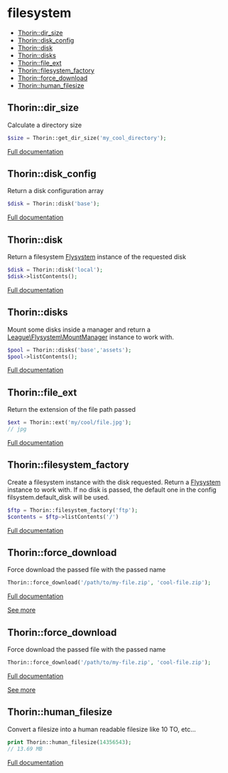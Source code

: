 # filesystem

- [Thorin::dir_size](#Thorin::dir_size)
- [Thorin::disk_config](#Thorin::disk_config)
- [Thorin::disk](#Thorin::disk)
- [Thorin::disks](#Thorin::disks)
- [Thorin::file_ext](#Thorin::file_ext)
- [Thorin::filesystem_factory](#Thorin::filesystem_factory)
- [Thorin::force_download](#Thorin::force_download)
- [Thorin::human_filesize](#Thorin::human_filesize)
<a name="Thorin::dir_size"></a>
## Thorin::dir_size
Calculate a directory size
```php
$size = Thorin::get_dir_size('my_cool_directory');
```

[Full documentation](/doc/src/functions/filesystem/t_dir_size.md)

<a name="Thorin::disk_config"></a>
## Thorin::disk_config
Return a disk configuration array
```php
$disk = Thorin::disk('base');
```

[Full documentation](/doc/src/functions/filesystem/t_disk_config.md)

<a name="Thorin::disk"></a>
## Thorin::disk
Return a filesystem [Flysystem](http://flysystem.thephpleague.com/docs/) instance of the requested disk
```php
$disk = Thorin::disk('local');
$disk->listContents();
```

[Full documentation](/doc/src/functions/filesystem/t_disk.md)

<a name="Thorin::disks"></a>
## Thorin::disks
Mount some disks inside a manager and return a [League\Flysystem\MountManager](https://flysystem.thephpleague.com/docs/advanced/mount-manager/) instance to work with.
```php
$pool = Thorin::disks('base','assets');
$pool->listContents();
```

[Full documentation](/doc/src/functions/filesystem/t_disks.md)

<a name="Thorin::file_ext"></a>
## Thorin::file_ext
Return the extension of the file path passed
```php
$ext = Thorin::ext('my/cool/file.jpg');
// jpg
```

[Full documentation](/doc/src/functions/filesystem/t_file_ext.md)

<a name="Thorin::filesystem_factory"></a>
## Thorin::filesystem_factory
Create a filesystem instance with the disk requested. Return a [Flysystem](https://flysystem.thephpleague.com/docs/usage/filesystem-api/) instance to work with.
If no disk is passed, the default one in the config filsystem.default_disk will be used.
```php
$ftp = Thorin::filesystem_factory('ftp');
$contents = $ftp->listContents('/')
```

[Full documentation](/doc/src/functions/filesystem/t_filesystem_factory.md)

<a name="Thorin::force_download"></a>
## Thorin::force_download
Force download the passed file with the passed name
```php
Thorin::force_download('/path/to/my-file.zip', 'cool-file.zip');
```

[Full documentation](/doc/src/functions/filesystem/t_force_download.md)

[See more](https://www.jonasjohn.de/snippets/php/file-download.htm)

<a name="Thorin::force_download"></a>
## Thorin::force_download
Force download the passed file with the passed name
```php
Thorin::force_download('/path/to/my-file.zip', 'cool-file.zip');
```

[Full documentation](/doc/src/functions/filesystem/t_force_download.md)

[See more](https://www.jonasjohn.de/snippets/php/file-download.htm)

<a name="Thorin::human_filesize"></a>
## Thorin::human_filesize
Convert a filesize into a human readable filesize like 10 TO, etc...
```php
print Thorin::human_filesize(14356543);
// 13.69 MB
```

[Full documentation](/doc/src/functions/filesystem/t_human_filesize.md)
